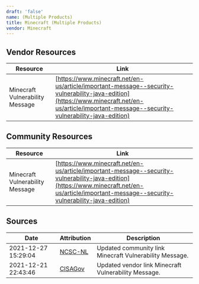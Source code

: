 ```yaml
---
draft: 'false'
name: (Multiple Products)
title: Minecraft (Multiple Products)
vendor: Minecraft
---
```


## Vendor Resources
| Resource | Link |
| --- | --- |
| Minecraft Vulnerability Message | [https://www.minecraft.net/en-us/article/important-message--security-vulnerability-java-edition](https://www.minecraft.net/en-us/article/important-message--security-vulnerability-java-edition) |

## Community Resources
| Resource | Link |
| --- | --- |
| Minecraft Vulnerability Message | [https://www.minecraft.net/en-us/article/important-message--security-vulnerability-java-edition](https://www.minecraft.net/en-us/article/important-message--security-vulnerability-java-edition) |


## Sources
| Date | Attribution | Description |
| --- | --- | --- |
| 2021-12-27 15:29:04 | [NCSC-NL](https://github.com/NCSC-NL/log4shell/blob/main/software/README.md) | Updated community link Minecraft Vulnerability Message.  |
| 2021-12-21 22:43:46 | [CISAGov](https://raw.githubusercontent.com/cisagov/log4j-affected-db/develop/README.md) | Updated vendor link Minecraft Vulnerability Message.  |
